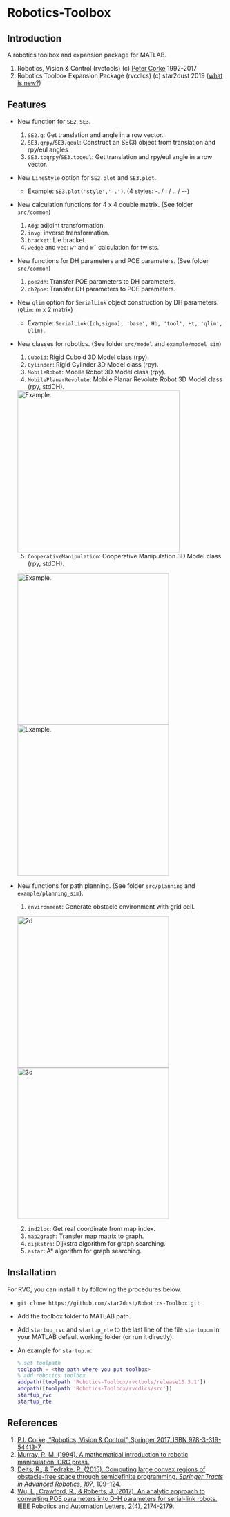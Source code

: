 # Robotics-Toolbox
## Introduction

A robotics toolbox and expansion package for MATLAB.

1. Robotics, Vision &amp; Control (rvctools) (c) [Peter Corke](http://www.petercorke.com) 1992-2017 
2. Robotics Toolbox Expansion Package  (rvcdlcs)  (c) star2dust 2019 ([what is new?](https://github.com/star2dust/Robotics-Toolbox/tree/master/rvcdlcs))

## Features

- New function for `SE2`, `SE3`.

    1. `SE2.q`: Get translation and angle in a row vector. 
    2. `SE3.qrpy`/`SE3.qeul`: Construct an SE(3) object from translation and rpy/eul angles
    3. `SE3.toqrpy`/`SE3.toqeul`: Get translation and rpy/eul angle in a row vector.
    
- New `LineStyle` option for `SE2.plot` and `SE3.plot`.

	-  Example:  `SE3.plot('style','-.')`. (4 styles: -. / : / .. / --)
	
- New calculation functions for  4 x 4 double matrix. (See folder `src/common`)

	1. `Adg`: adjoint transformation.
	2. `invg`:  inverse transformation.
	3. `bracket`: Lie bracket.
	4. `wedge` and `vee`: `w^` and `Wˇ` calculation for twists.
	
- New functions for DH parameters and POE parameters. (See folder `src/common`)

    1. `poe2dh`: Transfer POE parameters to DH parameters.
    2. `dh2poe`: Transfer DH parameters to POE parameters.
    
- New `qlim` option for `SerialLink` object construction by DH parameters. (`Qlim`: m x 2 matrix)

    - Example: `SerialLink([dh,sigma], 'base', Hb, 'tool', Ht, 'qlim', Qlim)`.
    
- New classes for robotics. (See folder `src/model` and `example/model_sim`)

    1. `Cuboid`: Rigid Cuboid 3D Model class (rpy).
    2. `Cylinder`: Rigid Cylinder 3D Model class (rpy).
    3. `MobileRobot`: Mobile Robot 3D Model class (rpy).
    4. `MobilePlanarRevolute`: Mobile Planar Revolute Robot 3D Model class (rpy, stdDH). 
    
    <img src="https://github.com/star2dust/Robotics-Toolbox/blob/master/rvcdlcs/result/mpr_eg.jpg" alt="Example." width="375" />
    
    5. `CooperativeManipulation`: Cooperative Manipulation 3D Model class (rpy, stdDH). 
    
    <img src="https://github.com/star2dust/Robotics-Toolbox/blob/master/rvcdlcs/result/cm_demo_v1.0.gif" alt="Example." width="350" /> <img src="https://github.com/star2dust/Robotics-Toolbox/blob/master/rvcdlcs/result/cm_demo_v1.1.gif" alt="Example." width="350" />
    
- New functions for path planning. (See folder `src/planning` and `example/planning_sim`).

    1. `environment`: Generate obstacle environment with grid cell. 
    
    <img src="https://github.com/star2dust/Robotics-Toolbox/blob/master/rvcdlcs/result/env_eg.jpg" alt="2d" width="350" /><img src="https://github.com/star2dust/Robotics-Toolbox/blob/master/rvcdlcs/result/env_3D_eg.jpg" alt="3d" width="350" />
    
    2. `ind2loc`: Get real coordinate from map index.
    3. `map2graph`: Transfer map matrix to graph.
    4. `dijkstra`: Dijkstra algorithm for graph searching.
    5. `astar`: A* algorithm for graph searching.

## Installation

For RVC, you can install it by following the procedures below.

- `git clone https://github.com/star2dust/Robotics-Toolbox.git`
- Add the toolbox folder to MATLAB path.
- Add `startup_rvc` and `startup_rte` to the last line of the file `startup.m` in your MATLAB default working folder (or run it directly).
- An example for `startup.m`:

  ```matlab
  % set toolpath
  toolpath = <the path where you put toolbox>
  % add robotics toolbox
  addpath([toolpath 'Robotics-Toolbox/rvctools/release10.3.1'])
  addpath([toolpath 'Robotics-Toolbox/rvcdlcs/src'])
  startup_rvc
  startup_rte
  ```

## References

1. [P.I. Corke, “Robotics, Vision & Control”, Springer 2017, ISBN 978-3-319-54413-7.](http://petercorke.com/wordpress/toolboxes/robotics-toolbox)
2. [Murray, R. M. (1994). A mathematical introduction to robotic manipulation. CRC press.](https://www.crcpress.com/A-Mathematical-Introduction-to-Robotic-Manipulation/Murray/p/book/9780849379819)
3. [Deits, R., & Tedrake, R. (2015). Computing large convex regions of obstacle-free space through semidefinite programming. *Springer Tracts in Advanced Robotics*, *107*, 109–124.](http://groups.csail.mit.edu/robotics-center/public_papers/Deits14.pdf)
4. [Wu, L., Crawford, R., & Roberts, J. (2017). An analytic approach to converting POE parameters into D–H parameters for serial-link robots. IEEE Robotics and Automation Letters, 2(4), 2174-2179.](https://ieeexplore.ieee.org/document/7968294/)


